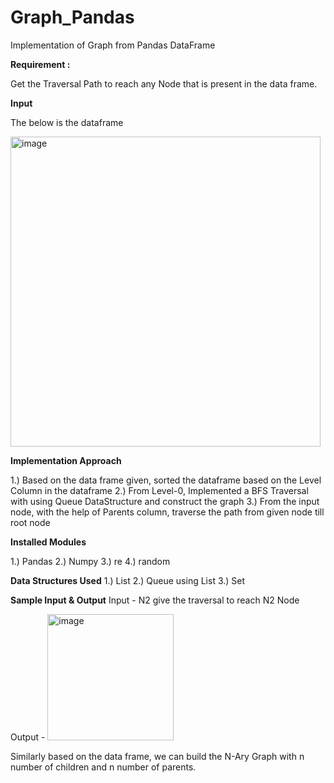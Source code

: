 # Graph_Pandas
Implementation of Graph from Pandas DataFrame

**Requirement :**

  Get the Traversal Path to reach any Node that is present in the data frame.
  
**Input**

  The below is the dataframe
  
  <img width="496" alt="image" src="https://github.com/phaniteja5789/N-AryTree_Pandas/assets/36558484/32462d9e-e835-4011-bca0-bfe4c1591cf9">

 
**Implementation Approach**

  1.) Based on the data frame given, sorted the dataframe based on the Level Column in the dataframe
  2.) From Level-0, Implemented a BFS Traversal with using Queue DataStructure and construct the graph
  3.) From the input node, with the help of Parents column, traverse the path from given node till root node
  
 **Installed Modules**
 
 1.) Pandas
 2.) Numpy
 3.) re
 4.) random
 
 **Data Structures Used**
 1.) List
 2.) Queue using List
 3.) Set
 
 **Sample Input & Output**
 Input - N2
 give the traversal to reach N2 Node
 
 Output - 
 <img width="202" alt="image" src="https://github.com/phaniteja5789/N-AryTree_Pandas/assets/36558484/7c60ef64-2c0d-4a8a-8813-1ce0a6663d97">
 
 Similarly based on the data frame, we can build the N-Ary Graph with n number of children and n number of parents.
 
 
